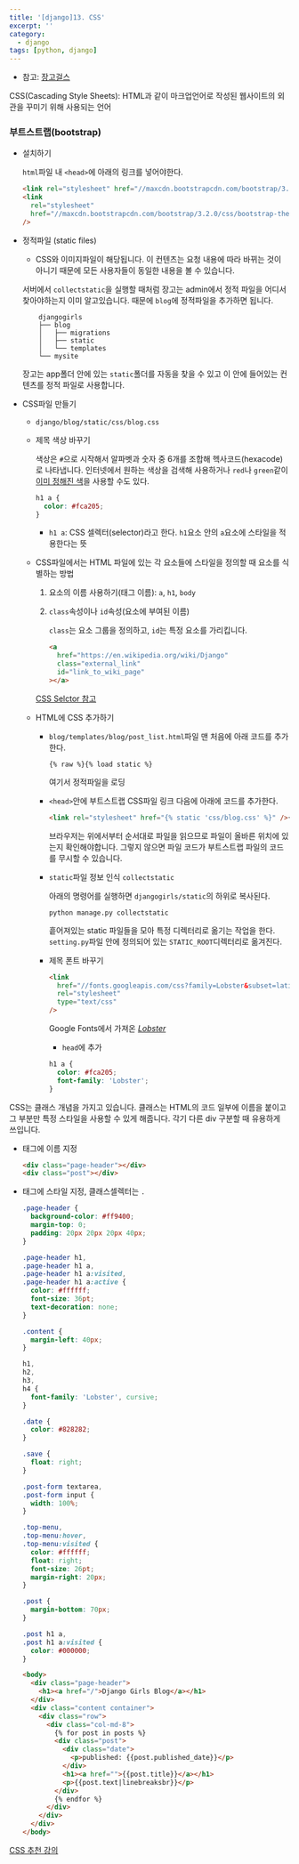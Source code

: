 ```yaml
---
title: '[django]13. CSS'
excerpt: ''
category:
  - django
tags: [python, django]
---
```


- 참고: [장고걸스](https://tutorial.djangogirls.org/ko/css/)

CSS(Cascading Style Sheets): HTML과 같이 마크업언어로 작성된 웹사이트의 외관을 꾸미기 위해 사용되는 언어

### 부트스트랩(bootstrap)

- 설치하기

  `html`파일 내 `<head>`에 아래의 링크를 넣어야한다.

  ```html
  <link rel="stylesheet" href="//maxcdn.bootstrapcdn.com/bootstrap/3.2.0/css/bootstrap.min.css" />
  <link
    rel="stylesheet"
    href="//maxcdn.bootstrapcdn.com/bootstrap/3.2.0/css/bootstrap-theme.min.css"
  />
  ```

- 정적파일 (static files)

  - CSS와 이미지파일이 해당됩니다. 이 컨텐츠는 요청 내용에 따라 바뀌는 것이 아니기 때문에 모든 사용자들이 동일한 내용을 볼 수 있습니다.

  서버에서 `collectstatic`을 실행할 때처럼 장고는 admin에서 정적 파일을 어디서 찾아야하는지 이미 알고있습니다. 때문에 `blog`에 정적파일을 추가하면 됩니다.

  ```
      djangogirls
      ├── blog
      │   ├── migrations
      │   ├── static
      │   └── templates
      └── mysite
  ```

  장고는 app폴더 안에 있는 `static`폴더를 자동을 찾을 수 있고 이 안에 들어있는 컨텐츠를 정적 파일로 사용합니다.

- CSS파일 만들기

  - `django/blog/static/css/blog.css`

  - 제목 색상 바꾸기

    색상은 `#`으로 시작해서 알파벳과 숫자 중 6개를 조합해 헥사코드(hexacode)로 나타냅니다. 인터넷에서 원하는 색상을 검색해 사용하거나 `red`나 `green`같이 [이미 정해진 색](https://www.w3schools.com/colors/colors_names.asp)을 사용할 수도 있다.

    ```css
    h1 a {
      color: #fca205;
    }
    ```

    - `h1 a`: CSS 셀렉터(selector)라고 한다. `h1`요소 안의 `a`요소에 스타일을 적용한다는 뜻

  - CSS파일에서는 HTML 파일에 있는 각 요소들에 스타일을 정의할 때 요소를 식별하는 방법

    1. 요소의 이름 사용하기(태그 이름): `a`, `h1`, `body`

    2. `class`속성이나 `id`속성(요소에 부여된 이름)

       `class`는 요소 그룹을 정의하고, `id`는 특정 요소를 가리킵니다.

       ```html
       <a
         href="https://en.wikipedia.org/wiki/Django"
         class="external_link"
         id="link_to_wiki_page"
       ></a>
       ```

    [CSS Selctor 참고](https://www.w3schools.com/cssref/css_selectors.asp)

  - HTML에 CSS 추가하기

    - `blog/templates/blog/post_list.html`파일 맨 처음에 아래 코드를 추가한다.

      ```
      {% raw %}{% load static %}
      ```

      여기서 정적파일을 로딩

    - `<head>`안에 부트스트랩 CSS파일 링크 다음에 아래에 코드를 추가한다.

      ```html
      <link rel="stylesheet" href="{% static 'css/blog.css' %}" />{% endraw %}
      ```

      브라우저는 위에서부터 순서대로 파일을 읽으므로 파일이 올바른 위치에 있는지 확인해야합니다. 그렇지 않으면 파일 코드가 부트스트랩 파일의 코드를 무시할 수 있습니다.

    - `static`파일 정보 인식 `collectstatic`

      아래의 명령어를 실행하면 `djangogirls/static`의 하위로 복사된다.

      ```
      python manage.py collectstatic
      ```

      흩어져있는 static 파일들을 모아 특정 디렉터리로 옮기는 작업을 한다. `setting.py`파일 안에 정의되어 있는 `STATIC_ROOT`디렉터리로 옮겨진다.

    - 제목 폰트 바꾸기

      ```html
      <link
        href="//fonts.googleapis.com/css?family=Lobster&subset=latin,latin-ext"
        rel="stylesheet"
        type="text/css"
      />
      ```

      Google Fonts에서 가져온 [_Lobster_ ](https://fonts.google.com/specimen/Lobster?query=lob&sidebar.open=true&selection.family=Roboto)

      - `head`에 추가

      ```css
      h1 a {
        color: #fca205;
        font-family: 'Lobster';
      }
      ```

CSS는 클래스 개념을 가지고 있습니다. 클래스는 HTML의 코드 일부에 이름을 붙이고 그 부분만 특정 스타일을 사용할 수 있게 해줍니다. 각기 다른 div 구분할 때 유용하게 쓰입니다.

- 태그에 이름 지정

  ```html
  <div class="page-header"></div>
  <div class="post"></div>
  ```

- 태그에 스타일 지정, 클래스셀렉터는 `.`

  ```css
  .page-header {
    background-color: #ff9400;
    margin-top: 0;
    padding: 20px 20px 20px 40px;
  }

  .page-header h1,
  .page-header h1 a,
  .page-header h1 a:visited,
  .page-header h1 a:active {
    color: #ffffff;
    font-size: 36pt;
    text-decoration: none;
  }

  .content {
    margin-left: 40px;
  }

  h1,
  h2,
  h3,
  h4 {
    font-family: 'Lobster', cursive;
  }

  .date {
    color: #828282;
  }

  .save {
    float: right;
  }

  .post-form textarea,
  .post-form input {
    width: 100%;
  }

  .top-menu,
  .top-menu:hover,
  .top-menu:visited {
    color: #ffffff;
    float: right;
    font-size: 26pt;
    margin-right: 20px;
  }

  .post {
    margin-bottom: 70px;
  }

  .post h1 a,
  .post h1 a:visited {
    color: #000000;
  }
  ```

  ```html
  <body>
    <div class="page-header">
      <h1><a href="/">Django Girls Blog</a></h1>
    </div>
    <div class="content container">
      <div class="row">
        <div class="col-md-8">
          {% for post in posts %}
          <div class="post">
            <div class="date">
              <p>published: {{post.published_date}}</p>
            </div>
            <h1><a href="">{{post.title}}</a></h1>
            <p>{{post.text|linebreaksbr}}</p>
          </div>
          {% endfor %}
        </div>
      </div>
    </div>
  </body>
  ```

[CSS 추천 강의](https://www.codecademy.com/catalog/all)
